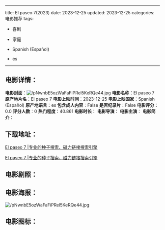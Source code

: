 
---
title: El paseo 7(2023)
date: 2023-12-25
updated: 2023-12-25
categories: 电影推荐
tags:
- 喜剧
- 家庭

- Spanish (Español)
- es
---


> 

## **电影详情**：

**电影封面**：<img src="https://image.tmdb.org/t/p/w200/pNwnbE5ozWaFaFiPRel5KeRQe44.jpg" alt="/pNwnbE5ozWaFaFiPRel5KeRQe44.jpg" title="/pNwnbE5ozWaFaFiPRel5KeRQe44.jpg">
**电影名称**：El paseo 7
**原产地片名**：El paseo 7
**电影上映时间**：2023-12-25
**电影上映国家**：Spanish (Español)
**原产地语言**：es
**包含成人内容**：False
**是否纪录片**：False
**电影评分**：0.0
**评分人数**：0
**热门程度**：40.861
**电影时长**：
**电影导演**：
**电影主演**：
**电影简介**：

## **下载地址**：
[El paseo 7 |专业的种子搜索、磁力链接搜索引擎](https://movie.amd794.com:2083/?search=El%20paseo%207&ordering=&mode=match_phrase&page_size=10&page=1)

[El paseo 7 |专业的种子搜索、磁力链接搜索引擎](https://movie.amd794.com:2083/?search=El%20paseo%207&ordering=&mode=match_phrase&page_size=10&page=1)
 

## **电影剧照**：


## **电影海报**：
<img src="https://image.tmdb.org/t/p/original/pNwnbE5ozWaFaFiPRel5KeRQe44.jpg" alt="/pNwnbE5ozWaFaFiPRel5KeRQe44.jpg" title="/pNwnbE5ozWaFaFiPRel5KeRQe44.jpg">

## **电影图标**：

